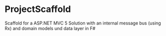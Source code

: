 # ProjectScaffold
Scaffold for a ASP.NET MVC 5 Solution with an internal message bus (using Rx) and domain models und data layer in F#
